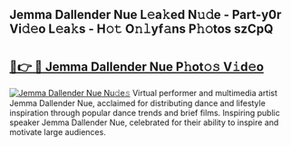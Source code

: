 ## Jemma Dallender Nue L𝚎a𝚔ed N𝚞𝚍e - Part-y0r Vi𝚍𝚎o L𝚎a𝚔s - H𝚘𝚝 O𝚗𝚕yf𝚊ns P𝚑𝚘tos szCpQ

# <h2><a href="http://kf3bsq.oniu.top/?m=Jemma+Dallender+Nue">🔗👉 🔴 Jemma Dallender Nue P𝚑ot𝚘𝚜 V𝚒d𝚎o</a></h2>

[![Jemma Dallender Nue Nu𝚍e𝚜](https://i.imgur.com/0qMVB7G.gif)](http://kf3bsq.oniu.top/?m=Jemma+Dallender+Nue)
Virtual performer and multimedia artist Jemma Dallender Nue, acclaimed for distributing dance and lifestyle inspiration through popular dance trends and brief films. Inspiring public speaker Jemma Dallender Nue, celebrated for their ability to inspire and motivate large audiences.  
